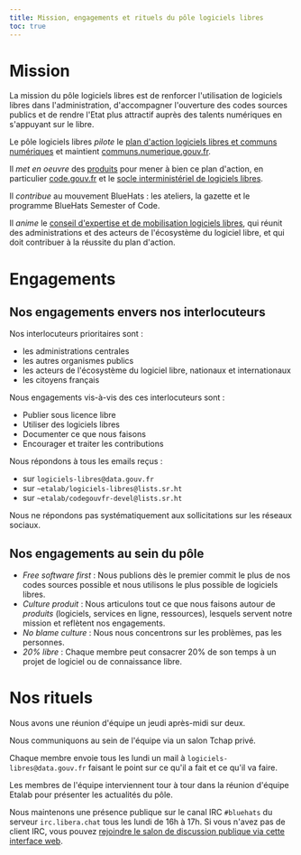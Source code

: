 ```yaml
---
title: Mission, engagements et rituels du pôle logiciels libres
toc: true
---
```


# Mission

La mission du pôle logiciels libres est de renforcer l'utilisation de logiciels libres dans l'administration, d'accompagner l'ouverture des codes sources publics et de rendre l'Etat plus attractif auprès des talents numériques en s'appuyant sur le libre.

Le pôle logiciels libres *pilote* le [plan d'action logiciels libres et communs numériques](https://communs.numerique.gouv.fr/plan-action-logiciels-libres-et-communs-numeriques/ " ") et maintient [communs.numerique.gouv.fr](https://communs.numerique.gouv.fr).

Il *met en oeuvre* des [produits](produits.md) pour mener à bien ce plan d'action, en particulier [code.gouv.fr](https://code.gouv.fr) et le [socle interministériel de logiciels libres](https://sill.etalab.gouv.fr).

Il *contribue* au mouvement BlueHats : les ateliers, la gazette et le programme BlueHats Semester of Code.

Il *anime* le [conseil d'expertise et de mobilisation logiciels libres](conseil-logiciels-libres.md), qui réunit des administrations et des acteurs de l'écosystème du logiciel libre, et qui doit contribuer à la réussite du plan d'action.

# Engagements

## Nos engagements envers nos interlocuteurs

Nos interlocuteurs prioritaires sont :

- les administrations centrales
- les autres organismes publics
- les acteurs de l'écosystème du logiciel libre, nationaux et internationaux
- les citoyens français

Nous engagements vis-à-vis des ces interlocuteurs sont :

- Publier sous licence libre
- Utiliser des logiciels libres
- Documenter ce que nous faisons
- Encourager et traiter les contributions

Nous répondons à tous les emails reçus :

- sur `logiciels-libres@data.gouv.fr`
- sur `~etalab/logiciels-libres@lists.sr.ht`
- sur `~etalab/codegouvfr-devel@lists.sr.ht`

Nous ne répondons pas systématiquement aux sollicitations sur les réseaux sociaux.

## Nos engagements au sein du pôle

- *Free software first* : Nous publions dès le premier commit le plus de nos codes sources possible et nous utilisons le plus possible de logiciels libres.
- *Culture produit* : Nous articulons tout ce que nous faisons autour de *produits* (logiciels, services en ligne, ressources), lesquels servent notre mission et reflètent nos engagements.
- *No blame culture* : Nous nous concentrons sur les problèmes, pas les personnes.
- *20% libre* : Chaque membre peut consacrer 20% de son temps à un projet de logiciel ou de connaissance libre.

# Nos rituels

Nous avons une réunion d'équipe un jeudi après-midi sur deux.

Nous communiquons au sein de l'équipe via un salon Tchap privé.

Chaque membre envoie tous les lundi un mail à `logiciels-libres@data.gouv.fr` faisant le point sur ce qu'il a fait et ce qu'il va faire.

Les membres de l'équipe interviennent tour à tour dans la réunion d'équipe Etalab pour présenter les actualités du pôle.

Nous maintenons une présence publique sur le canal IRC `#bluehats` du serveur `irc.libera.chat` tous les lundi de 16h à 17h.  Si vous n'avez pas de client IRC, vous pouvez [rejoindre le salon de discussion publique via cette interface web](https://web.libera.chat/).


